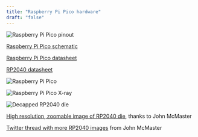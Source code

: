 ```yaml
---
title: "Raspberry Pi Pico hardware"
draft: "false"
---
```


![Raspberry Pi Pico pinout](/img/raspberry-pi-pico-pinout.svg)

[Raspberry Pi Pico schematic](/pdf/raspberry-pi-pico-schematic.pdf)

[Raspberry Pi Pico datasheet](/pdf/raspberry-pi-pico-datasheet.pdf)

[RP2040 datasheet](/pdf/microcontroller-RP2040.pdf)

![Raspberry Pi Pico](/img/raspberry-pi-pico.jpg)

![Raspberry Pi Pico X-ray](/img/raspberry-pi-pico-xray.jpg)

![Decapped RP2040 die](/img/decapped-rp2040.jpg)

[High resolution, zoomable image of RP2040 die](https://siliconpr0n.org/map/raspberry-pi/rp2-b0/mz_mit20x/), thanks to John McMaster

[Twitter thread with more RP2040 images](https://twitter.com/johndmcmaster/status/1355092011829719046) from John McMaster
